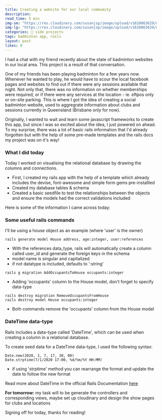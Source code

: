 ```yaml
---
title: Creating a website for our local commumity
description:
read_time: 5 min
img-sm: "https://res.cloudinary.com/susanjsp/image/upload/v1610063629/my-blog/baddy-1-sm_yepgvk.png"
img-lg: "https://res.cloudinary.com/susanjsp/image/upload/v1610063629/my-blog/baddy-1-lg_u8olgk.png"
categories: 💼 side projects
tags: badminton app, rails
layout: post
likes: 0
---
```


I had a chat with my friend recently about the state of badminton websites in our local area. This project is a result of that conversation. <!--break-->

One of my friends has been playing badminton for a few years now. Whenever he wanted to play, he would have to scour the local facebook pages and websites to find out if there were any sessions available that night. Not only that, there was no information on whether memberships were required, or if there were any services at the location - ie. eftpos only or on-site parking. This is where I got the idea of creating a social badminton website, used to aggregrate information about clubs and sessions currently in Queensland (Brisbane only for now).

Originally, I wanted to wait and learn some javascript frameworks to create this app, but since I was so excited about the idea, I just powered on ahead. To my surprise, there was a lot of basic rails information that I'd already forgotten but with the help of some pre-made templates and the rails docs my project was on it's way!

### What I did today

Today I worked on visualising the relational database by drawing the columns and connections.

- First, I created my rails app with the help of a template which already includes the devise, font-awesome and simple form gems pre-installled
- Created my database tables & schema
- Created a basic seedfile to test the relationships between the objects and ensure the models had the correct validations included

Here is some of the information I came across today:

### Some useful rails commands
I'll be using a house object as an example (where 'user' is the owner)
```
rails generate model House address, age:integer, user:references
```
- With the references data_type, rails will automatically create a column called user_id and generate the foreign keys in the schema
- model name is singular and capitalized
- if not datatype is included, defaults to ':string'

```
rails g migration AddOccupantsToHouse occupants:integer
```
- Adding 'occupants' column to the House model, don't forget to specify data-type

```
rails destroy migration RemoveOccupantsFromHouse
rails destroy model House occupants:integer
```
- Both commands remove the 'occupants' column from the House model

### DateTime data-type
Rails includes a data-type called 'DateTime', which can be used when creating a column in a relational database.

To create seed data for a DateTime data-type, I used the following syntax:
```
Date.new(2020, 1, 7, 17, 30, 00)
Date.strptime(7/1/2020 17:00, %d/%m/%Y HH:MM)
```
- if using 'strptime' method you can rearrange the format and update the date to follow the new format

Read more about DateTime in the official Rails Documentation [here](https://api.rubyonrails.org/classes/DateTime.html)

**For tomorrow:** my task will to be generate the controllers and corresponding views, maybe set up cloudinary and design the show pages for clubs and locations

Signing off for today, thanks for reading!